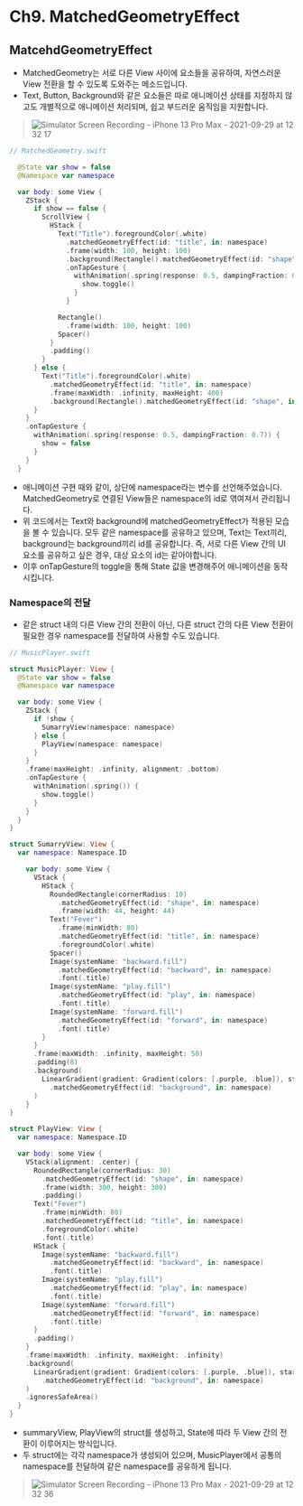 # Ch9. MatchedGeometryEffect

## MatcehdGeometryEffect
- MatchedGeometry는 서로 다른 View 사이에 요소들을 공유하여, 자연스러운 View 전환을 할 수 있도록 도와주는 메소드입니다.
- Text, Button, Background와 같은 요소들은 따로 애니메이션 상태를 지정하지 않고도 개별적으로 애니메이션 처리되며, 쉽고 부드러운 움직임을 지원합니다. 
> ![Simulator Screen Recording - iPhone 13 Pro Max - 2021-09-29 at 12 32 17](https://user-images.githubusercontent.com/59811450/135198638-cc9ab40f-6f16-4043-99f5-8aba245e7e4e.gif)

```swift
// MatchedGeometry.swift

  @State var show = false
  @Namespace var namespace

  var body: some View {
    ZStack {
      if show == false {
        ScrollView {
          HStack {
            Text("Title").foregroundColor(.white)
              .matchedGeometryEffect(id: "title", in: namespace)
              .frame(width: 100, height: 100)
              .background(Rectangle().matchedGeometryEffect(id: "shape", in: namespace))
              .onTapGesture {
                withAnimation(.spring(response: 0.5, dampingFraction: 0.7)) {
                  show.toggle()
                }
              }

            Rectangle()
              .frame(width: 100, height: 100)
            Spacer()
          }
          .padding()
        }
      } else {
        Text("Title").foregroundColor(.white)
          .matchedGeometryEffect(id: "title", in: namespace)
          .frame(maxWidth: .infinity, maxHeight: 400)
          .background(Rectangle().matchedGeometryEffect(id: "shape", in: namespace))
      }
    }
    .onTapGesture {
      withAnimation(.spring(response: 0.5, dampingFraction: 0.7)) {
        show = false
      }
    }
  }
```
- 애니메이션 구현 때와 같이, 상단에 namespace라는 변수를 선언해주었습니다. MatchedGeometry로 연결된 View들은 namespace의 id로 엮여져서 관리됩니다.
- 위 코드에서는 Text와 background에 matchedGeometryEffect가 적용된 모습을 볼 수 있습니다. 모두 같은 namespace를 공유하고 있으며, Text는 Text끼리, background는 background끼리 id를 공유합니다. 즉, 서로 다른 View 간의 UI 요소를 공유하고 싶은 경우, 대상 요소의 id는 같아야합니다. 
- 이후 onTapGesture의 toggle을 통해 State 값을 변경해주어 애니메이션을 동작시킵니다.

### Namespace의 전달
- 같은 struct 내의 다른 View 간의 전환이 아닌, 다른 struct 간의 다른 View 전환이 필요한 경우 namespace를 전달하여 사용할 수도 있습니다.

```swift
// MusicPlayer.swift

struct MusicPlayer: View {
  @State var show = false
  @Namespace var namespace

  var body: some View {
    ZStack {
      if !show {
        SumarryView(namespace: namespace)
      } else {
        PlayView(namespace: namespace)
      }
    }
    .frame(maxHeight: .infinity, alignment: .bottom)
    .onTapGesture {
      withAnimation(.spring()) {
        show.toggle()
      }
    }
  }
}

struct SumarryView: View {
  var namespace: Namespace.ID

    var body: some View {
      VStack {
        HStack {
          RoundedRectangle(cornerRadius: 10)
            .matchedGeometryEffect(id: "shape", in: namespace)
            .frame(width: 44, height: 44)
          Text("Fever")
            .frame(minWidth: 80)
            .matchedGeometryEffect(id: "title", in: namespace)
            .foregroundColor(.white)
          Spacer()
          Image(systemName: "backward.fill")
            .matchedGeometryEffect(id: "backward", in: namespace)
            .font(.title)
          Image(systemName: "play.fill")
            .matchedGeometryEffect(id: "play", in: namespace)
            .font(.title)
          Image(systemName: "forward.fill")
            .matchedGeometryEffect(id: "forward", in: namespace)
            .font(.title)
        }
      }
      .frame(maxWidth: .infinity, maxHeight: 50)
      .padding(8)
      .background(
        LinearGradient(gradient: Gradient(colors: [.purple, .blue]), startPoint: .leading, endPoint: .trailing)
          .matchedGeometryEffect(id: "background", in: namespace)
      )
    }
}

struct PlayView: View {
  var namespace: Namespace.ID

  var body: some View {
    VStack(alignment: .center) {
      RoundedRectangle(cornerRadius: 30)
        .matchedGeometryEffect(id: "shape", in: namespace)
        .frame(width: 300, height: 300)
        .padding()
      Text("Fever")
        .frame(minWidth: 80)
        .matchedGeometryEffect(id: "title", in: namespace)
        .foregroundColor(.white)
        .font(.title)
      HStack {
        Image(systemName: "backward.fill")
          .matchedGeometryEffect(id: "backward", in: namespace)
          .font(.title)
        Image(systemName: "play.fill")
          .matchedGeometryEffect(id: "play", in: namespace)
          .font(.title)
        Image(systemName: "forward.fill")
          .matchedGeometryEffect(id: "forward", in: namespace)
          .font(.title)
      }
      .padding()
    }
    .frame(maxWidth: .infinity, maxHeight: .infinity)
    .background(
      LinearGradient(gradient: Gradient(colors: [.purple, .blue]), startPoint: .top, endPoint: .bottom)
        .matchedGeometryEffect(id: "background", in: namespace)
    )
    .ignoresSafeArea()
  }
}
```
- summaryView, PlayView의 struct를 생성하고, State에 따라 두 View 간의 전환이 이루어지는 방식입니다.
- 두 struct에는 각각 namespace가 생성되어 있으며, MusicPlayer에서 공통의 namespace를 전달하여 같은 namespace를 공유하게 됩니다.

> ![Simulator Screen Recording - iPhone 13 Pro Max - 2021-09-29 at 12 32 36](https://user-images.githubusercontent.com/59811450/135198662-f4042946-ca56-4530-b99a-f3f0893d3254.gif)

